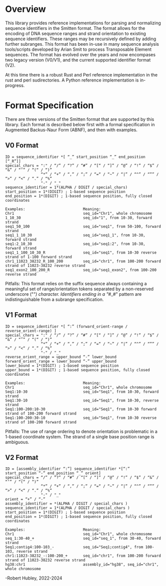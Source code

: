 # Overview

This library provides reference implementations for parsing and normalizing 
sequence identifiers in the Smitten format. The format allows for the encoding
of DNA sequence ranges and strand orientation to existing sequence identifiers.
These ranges may be recursively defined by adding further subranges.  This 
format has been in-use in many sequence analysis tools/scripts developed by 
Arian Smit to process Transposable Element sequences.  The format has evolved 
over the years and now encompases two legacy version (V0/V1), and the current 
supported identifier format (V2).  

At this time there is a robust Rust and Perl reference implementation in the
rust and perl sudirectories.  A Python reference implementation is in-progress.


# Format Specification

There are three versions of the Smitten format that are supported by this
library.  Each format is described below first with a formal specification
in Augmented Backus-Naur Form (ABNF), and then with examples.

## V0 Format
```abnf
ID = sequence_identifier *[ “_” start_position “_” end_position [“_R”]]
special_chars = ":" / “/” / “?” / “#” / “[“ / “]” / “@” / “!” / “$” / “&” / “’” / “(“ / “)”
                “*” / “+” / “,” / “;” / “=“ / “~” / “|” / “^” / “”” / “>” / “<“ / “.” / “%”
                "-" / "_"
sequence_identifier = 1*(ALPHA / DIGIT / special_chars)
start_position = 1*(DIGIT) ; 1-based sequence position
end_position = 1*(DIGIT) ; 1-based sequence position, fully closed coordinates
```

```plaintext
Examples:                          Meaning:
Chr1                               seq_id="Chr1", whole chromosome
1_10_30                            seq_id="1", from 10-30, forward strand     
seq1_50_100                        seq_id="seq1", from 50-100, forward strand
seq1_1_10_30                       seq_id="seq1_1", from 10-30, forward strand
seq1:2_10_30                       seq_id="seq1:2", from 10-30, forward strand
seq1_1_100_10_30_R                 seq_id="seq1", from 10-30 reverse strand of 1-100 forward strand
chr1_11023_38232_R_100_200         seq_id="chr1", from 100-200 forward strand of 11023-38232 reverse strand   
seq1_exon2_100_200_R               seq_id="seq1_exon2", from 100-200 reverse strand
```

Pitfalls:
This format relies on the suffix sequence always containing a meaningful set of range/orientation tokens
separated by a non-reserved underscore ("_") character.  Identifiers ending in a "_#_#" pattern are 
indistinguishable from a subrange specification.

## V1 Format
```abnf
ID = sequence_identifier *[ “:” (forward_orient-range / reverse_orient-range) ]
special_chars = ":" / “/” / “?” / “#” / “[“ / “]” / “@” / “!” / “$” / “&” / “’” / “(“ / “)”
                “*” / “+” / “,” / “;” / “=“ / “~” / “|” / “^” / “”” / “>” / “<“ / “.” / “%”
                "-" / "_"
reverse_orient_range = upper_bound “-” lower_bound
forward_orient_range = lower_bound “-” upper_bound
lower_bound = 1*(DIGIT) ; 1-based sequence position
upper_bound = 1*(DIGIT) ; 1-based sequence position, fully closed coordinates
```

```
Examples:                          Meaning:
Chr1                               seq_id="Chr1", whole chromosome
Seq1:10-30                         seq_id="Seq1", from 10-30, forward strand
Seq1:30-10                         seq_id="Seq1", from 10-30, reverse strand
Seq1:100-200:10-30                 seq_id="Seq1", from 10-30 forward strand of 100-200 forward strand
Seq1:100-200:30-10                 seq_id="Seq1", from 10-30 reverse strand of 100-200 forward strand
```

Pitfalls:
The use of range ordering to denote orientation is problematic in a 1-based coordinate system. The
strand of a single base position range is ambiguous.


## V2 Format
```abnf
ID = [assembly_identifier “:”] sequence_identifier *[“:” start_position “-” end_position “_” orient]
special_chars = “/” / “?” / “#” / “[“ / “]” / “@” / “!” / “$” / “&” / “’” / “(“ / “)”
                “*” / “+” / “,” / “;” / “=“ / “~” / “|” / “^” / “”” / “>” / “<“ / “.” / “%”
                "-" / "_"
orient = “+” / “-”
assembly_identifier = *(ALPHA / DIGIT / special_chars )
sequence_identifier = 1*(ALPHA / DIGIT / special_chars )
start_position = 1*(DIGIT) ; 1-based sequence position
end_position = 1*(DIGIT) ; 1-based sequence position, fully closed coordinates
```

```plaintext
Examples:                          Meaning:
Chr1                               seq_id="Chr1", whole chromosome
seq_1:30-40_+                      seq_id="seq_1", from 30-40, forward strand
Seq1;contig4:100-103_-             seq_id="Seq1;contig4", from 100-103, reverse strand
chr1:11023-38232_-:100-200_+       seq_id="chr1", from 100-200 forward strand of 11023-38232 reverse strand
hg38:chr1                          assembly_id="hg38", seq_id="chr1", whole chromosome
```


-Robert Hubley, 2022-2024
